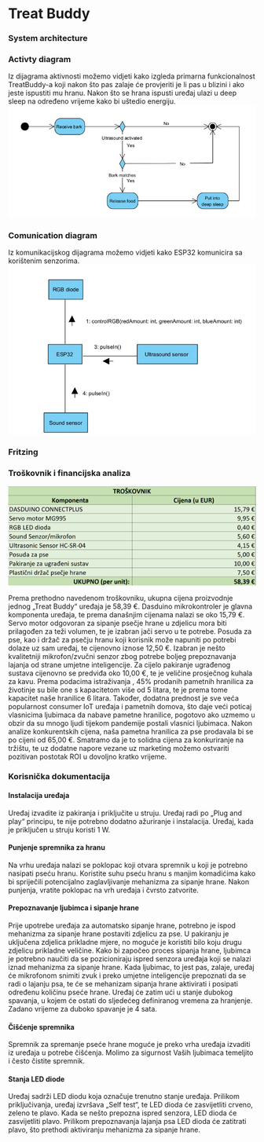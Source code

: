# Treat Buddy

### System architecture

### Activty diagram

Iz dijagrama aktivnosti možemo vidjeti kako izgleda primarna funkcionalnost TreatBuddy-a koji nakon što pas zalaje će provjeriti je li pas u blizini i ako jeste ispustiti mu hranu.
Nakon što se hrana ispusti uređaj ulazi u deep sleep na određeno vrijeme kako bi uštedio energiju.
[![Activity diagram](https://github.com/khajdinja20/ESD-DogFeeder/blob/master-docs/documentation/pictures/activity%20diagram.jpg)](https://github.com/khajdinja20/ESD-DogFeeder/blob/master-docs/documentation/pictures/activity%20diagram.jpg)

### Comunication diagram

Iz komunikacijskog dijagrama možemo vidjeti kako ESP32 komunicira sa korištenim senzorima.
[![Comunication diagram](https://github.com/khajdinja20/ESD-DogFeeder/blob/master-docs/documentation/pictures/comunication%20diagram.jpg)](https://github.com/khajdinja20/ESD-DogFeeder/blob/master-docs/documentation/pictures/comunication%20diagram.jpg)

### Fritzing


### Troškovnik i financijska analiza
![Troškovnik](https://github.com/khajdinja20/ESD-DogFeeder/blob/main/documentation/pictures/financijePUS.png)

Prema prethodno navedenom troškovniku, ukupna cijena proizvodnje jednog „Treat Buddy“ uređaja je 58,39 €. Dasduino mikrokontroler je glavna komponenta uređaja, te prema današnjim cijenama nalazi se oko 15,79 €. Servo motor odgovoran za sipanje psečje hrane u zdjelicu mora biti prilagođen za teži volumen, te je izabran jači servo u te potrebe. Posuda za pse, kao i držač za psečju hranu koji korisnik može napuniti po potrebi dolaze uz sam uređaj, te cijenovno iznose 12,50 €. Izabran je nešto kvalitetniji mikrofon/zvučni senzor zbog potrebe boljeg prepoznavanja lajanja od strane umjetne inteligencije. Za cijelo pakiranje ugrađenog sustava cijenovno se predviđa oko 10,00 €, te je veličine prosječnog kuhala za kavu.
Prema podacima istraživanja , 45% prodanih pametnih hranilica za životinje su bile one s kapacitetom više od 5 litara, te je prema tome kapacitet naše hranilice 6 litara. Također, dodatna prednost je sve veća popularnost consumer IoT uređaja i pametnih domova, što daje veći poticaj vlasnicima ljubimaca da nabave pametne hranilice, pogotovo ako uzmemo u obzir da su mnogo ljudi tijekom pandemije postali vlasnici ljubimaca. 
Nakon analize konkurentskih cijena, naša pametna hranilica za pse prodavala bi se po cijeni od 65,00 €. Smatramo da je to solidna cijena za konkuriranje na tržištu, te uz dodatne napore vezane uz marketing možemo ostvariti pozitivan postotak ROI u dovoljno kratko vrijeme.

### Korisnička dokumentacija
#### Instalacija uređaja
Uređaj izvadite iz pakiranja i priključite u struju. Uređaj radi po „Plug and play“ principu, te nije potrebno dodatno ažuriranje i instalacija. Uređaj, kada je priključen u struju koristi 1 W.
#### Punjenje spremnika za hranu
Na vrhu uređaja nalazi se poklopac koji otvara spremnik u koji je potrebno nasipati pseću hranu. Koristite suhu pseću hranu s manjim komadićima kako bi spriječili potencijalno zaglavljivanje mehanizma za sipanje hrane. Nakon punjenja, vratite poklopac na vrh uređaja i čvrsto zatvorite.
#### Prepoznavanje ljubimca i sipanje hrane
Prije upotrebe uređaja za automatsko sipanje hrane, potrebno je ispod mehanizma za sipanje hrane postaviti zdjelicu za pse. U pakiranju je uključena zdjelica prikladne mjere, no moguće je koristiti bilo koju drugu zdjelicu prikladne veličine. 
Kako bi započeo proces sipanja hrane, ljubimca je potrebno naučiti da se pozicioniraju ispred senzora uređaja koji se nalazi iznad mehanizma za sipanje hrane. Kada ljubimac, to jest pas, zalaje, uređaj će mikrofonom snimiti zvuk i preko umjetne inteligencije prepoznati da se radi o lajanju psa, te će se mehanizam sipanja hrane aktivirati i posipati određenu količinu pseće hrane. Uređaj će zatim ući u stanje dubokog spavanja, u kojem će ostati do sljedećeg definiranog vremena za hranjenje. Zadano vrijeme za duboko spavanje je 4 sata.
#### Čišćenje spremnika
Spremnik za spremanje pseće hrane moguće je preko vrha uređaja izvaditi iz uređaja u potrebe čišćenja. Molimo za sigurnost Vaših ljubimaca temeljito i često čistite spremnik. 
#### Stanja LED diode
Uređaj sadrži LED diodu koja označuje trenutno stanje uređaja. Prilikom priključivanja, uređaj izvršava „Self test“, te LED dioda će zasvijetliti crveno, zeleno te plavo. 
Kada se nešto prepozna ispred senzora, LED dioda će zasvijetliti plavo. Prilikom prepoznavanja lajanja psa LED dioda će zatitrati plavo, što prethodi aktiviranju mehanizma za sipanje hrane.


